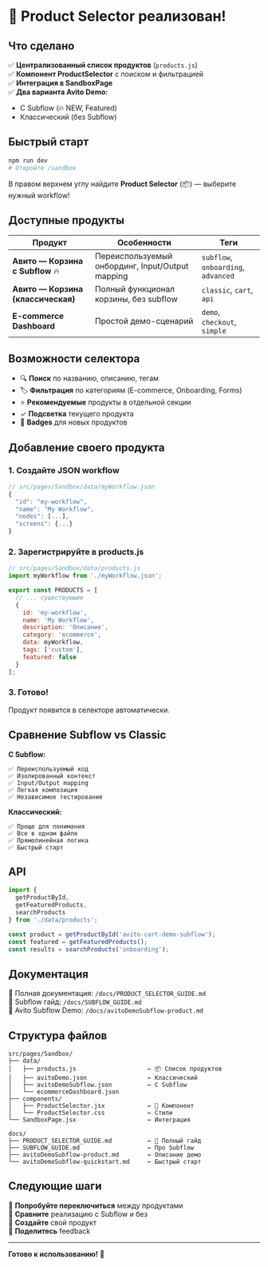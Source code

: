 # 🎉 Product Selector реализован!

## Что сделано

✅ **Централизованный список продуктов** (`products.js`)  
✅ **Компонент ProductSelector** с поиском и фильтрацией  
✅ **Интеграция в SandboxPage**  
✅ **Два варианта Avito Demo:**
   - С Subflow (🔥 NEW, Featured)
   - Классический (без Subflow)

## Быстрый старт

```bash
npm run dev
# Откройте /sandbox
```

В правом верхнем углу найдите **Product Selector** (📦) — выберите нужный workflow!

## Доступные продукты

| Продукт | Особенности | Теги |
|---------|-------------|------|
| **Авито — Корзина с Subflow** 🔥 | Переиспользуемый онбординг, Input/Output mapping | `subflow`, `onboarding`, `advanced` |
| **Авито — Корзина (классическая)** | Полный функционал корзины, без subflow | `classic`, `cart`, `api` |
| **E-commerce Dashboard** | Простой демо-сценарий | `demo`, `checkout`, `simple` |

## Возможности селектора

- 🔍 **Поиск** по названию, описанию, тегам
- 🏷️ **Фильтрация** по категориям (E-commerce, Onboarding, Forms)
- ⭐ **Рекомендуемые** продукты в отдельной секции
- ✓ **Подсветка** текущего продукта
- 🎨 **Badges** для новых продуктов

## Добавление своего продукта

### 1. Создайте JSON workflow

```javascript
// src/pages/Sandbox/data/myWorkflow.json
{
  "id": "my-workflow",
  "name": "My Workflow",
  "nodes": [...],
  "screens": {...}
}
```

### 2. Зарегистрируйте в products.js

```javascript
// src/pages/Sandbox/data/products.js
import myWorkflow from './myWorkflow.json';

export const PRODUCTS = [
  // ... существующие
  {
    id: 'my-workflow',
    name: 'My Workflow',
    description: 'Описание',
    category: 'ecommerce',
    data: myWorkflow,
    tags: ['custom'],
    featured: false
  }
];
```

### 3. Готово! 

Продукт появится в селекторе автоматически.

## Сравнение Subflow vs Classic

**С Subflow:**
```
✅ Переиспользуемый код
✅ Изолированный контекст
✅ Input/Output mapping
✅ Легкая композиция
✅ Независимое тестирование
```

**Классический:**
```
✅ Проще для понимания
✅ Все в одном файле
✅ Прямолинейная логика
✅ Быстрый старт
```

## API

```javascript
import {
  getProductById,
  getFeaturedProducts,
  searchProducts
} from './data/products';

const product = getProductById('avito-cart-demo-subflow');
const featured = getFeaturedProducts();
const results = searchProducts('onboarding');
```

## Документация

📖 Полная документация: `/docs/PRODUCT_SELECTOR_GUIDE.md`  
📖 Subflow гайд: `/docs/SUBFLOW_GUIDE.md`  
📖 Avito Subflow Demo: `/docs/avitoDemoSubflow-product.md`

## Структура файлов

```
src/pages/Sandbox/
├── data/
│   ├── products.js                    ← 📦 Список продуктов
│   ├── avitoDemo.json                 ← Классический
│   ├── avitoDemoSubflow.json          ← С Subflow
│   └── ecommerceDashboard.json
├── components/
│   ├── ProductSelector.jsx            ← 🎨 Компонент
│   └── ProductSelector.css            ← Стили
└── SandboxPage.jsx                    ← Интеграция

docs/
├── PRODUCT_SELECTOR_GUIDE.md          ← 📖 Полный гайд
├── SUBFLOW_GUIDE.md                   ← Про Subflow
├── avitoDemoSubflow-product.md        ← Описание демо
└── avitoDemoSubflow-quickstart.md     ← Быстрый старт
```

## Следующие шаги

🎯 **Попробуйте переключиться** между продуктами  
🎯 **Сравните** реализацию с Subflow и без  
🎯 **Создайте** свой продукт  
🎯 **Поделитесь** feedback

---

**Готово к использованию!** 🚀
